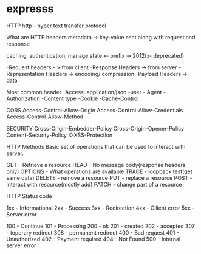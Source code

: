 # expresss

HTTP
http - hyper text transfer protocol

What are HTTP headers
metadata -> key-value sent along with request and response

caching, authentication, manage state
x- prefix -> 2012(x- deprecated)

-Request headers - > from client
-Response Headers -> from server
-Representation Headers -> encoding/ compression
-Payload Headers -> data


Most common header
-Access: application/json
-user - Agent
-Authorization
-Content type
-Cookie
-Cache-Control

CORS
Access-Control-Allow-Origin
Access-Control-Allow-Credentials
Access-Control-Allow-Method

SECURITY
Cross-Origin-Embedder-Policy
Cross-Origin-Opener-Policy
Content-Security-Policy
X-XSS-Protection


HTTP Methods
Basic set of operations that can be used to interact with server.

GET - Retrieve a resource
HEAD - No message body(response headers only)
OPTIONS - What operations are available
TRACE - loopback test(get same data)
DELETE - remove a resource
PUT - replace a resource
POST - interact with resource(mostly add)
PATCH - change part of a resource

HTTP Status code

1xx - Informational
2xx - Success
3xx - Redirection
4xx - Cllient error
5xx - Server error

100 - Continue
101 - Processing
200 - ok
201 - created
202 - accepted
307 - teporary redirect
308 - permanent redirect
400 - Bad request
401 - Unauthorized
402 - Payment required
404 - Not Found
500 - Internal server error

